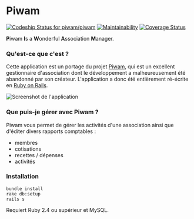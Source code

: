 # Piwam

[![Codeship Status for piwam/piwam](https://app.codeship.com/projects/f5efc150-b8bf-0135-344c-064e0f24fac0/status?branch=master)](https://app.codeship.com/projects/259073)
[![Maintainability](https://api.codeclimate.com/v1/badges/158bcda181e7748a5657/maintainability)](https://codeclimate.com/github/piwam/piwam/maintainability)
[![Coverage Status](https://coveralls.io/repos/github/piwam/piwam/badge.svg)](https://coveralls.io/github/piwam/piwam)

**P**iwam **I**s a **W**onderful **A**ssociation **M**anager.


### Qu'est-ce que c'est ?

Cette application est un portage du projet [Piwam](https://code.google.com/p/piwam), qui est un
excellent gestionnaire d'association dont le développement a malheureusement été abandonné par
son créateur. L'application a donc été entièrement ré-écrite en [Ruby on Rails](http://rubyonrails.org).

![Screenshot de l'application](http://piwam.org/images/screenshot.png)

### Que puis-je gérer avec Piwam ?

Piwam vous permet de gérer les activités d'une association ainsi que d'éditer divers rapports comptables :

- membres
- cotisations
- recettes / dépenses
- activités


### Installation

```
bundle install
rake db:setup
rails s
```

Requiert Ruby 2.4 ou supérieur et MySQL.
